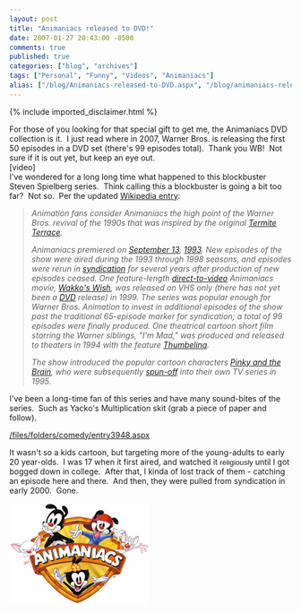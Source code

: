 ```yaml
---
layout: post
title: "Animaniacs released to DVD!"
date: 2007-01-27 20:43:00 -0500
comments: true
published: true
categories: ["blog", "archives"]
tags: ["Personal", "Funny", "Videos", "Animaniacs"]
alias: ["/blog/Animaniacs-released-to-DVD.aspx", "/blog/animaniacs-released-to-dvd.aspx"]
---
```

<!-- more -->

{% include imported_disclaimer.html %}

<P>For those of you looking for&nbsp;that special gift&nbsp;to get&nbsp;me, the Animaniacs DVD collection is it.&nbsp; I just read where in 2007, Warner Bros. is releasing the first 50 episodes in a DVD set (there's 99 episodes total).&nbsp; Thank you WB!&nbsp; Not sure if it is out yet, but keep an eye out.<BR>[video]<BR>I've wondered for a long long time what happened to this&nbsp;blockbuster Steven Spielberg series.&nbsp; Think calling this a blockbuster is going a bit too far?&nbsp; Not so.&nbsp; Per the updated <A class="" href="http://en.wikipedia.org/wiki/Animaniacs" target=_blank mce_href="http://en.wikipedia.org/wiki/Animaniacs">Wikipedia entry</A>:</P>
<BLOCKQUOTE>
<P><EM>Animation fans consider Animaniacs the high point of the Warner Bros. revival of the 1990s that was inspired by the original </EM><A title="Termite Terrace" href="http://en.wikipedia.org/wiki/Termite_Terrace"><EM>Termite Terrace</EM></A><EM>. </EM></P>
<P><EM>Animaniacs premiered on </EM><A title="September 13" href="http://en.wikipedia.org/wiki/September_13"><EM>September 13</EM></A><EM>, </EM><A title=1993 href="http://en.wikipedia.org/wiki/1993"><EM>1993</EM></A><EM>. New episodes of the show were aired during the 1993 through 1998 seasons, and episodes were rerun in </EM><A title="TV syndication" href="http://en.wikipedia.org/wiki/TV_syndication"><EM>syndication</EM></A><EM> for several years after production of new episodes ceased. One feature-length </EM><A title=Direct-to-video href="http://en.wikipedia.org/wiki/Direct-to-video"><EM>direct-to-video</EM></A><EM> Animaniacs movie, </EM><A title="Wakko's Wish" href="http://en.wikipedia.org/wiki/Wakko%27s_Wish"><EM>Wakko's Wish</EM></A><EM>, was released on VHS only (there has not yet been a </EM><A title=DVD href="http://en.wikipedia.org/wiki/DVD"><EM>DVD</EM></A><EM> release) in 1999. The series was popular enough for Warner Bros. Animation to invest in additional episodes of the show past the traditional 65-episode marker for syndication; a total of 99 episodes were finally produced. One theatrical cartoon short film starring the Warner siblings, "I'm Mad," was produced and released to theaters in 1994 with the feature </EM><A title="Thumbelina (film)" href="http://en.wikipedia.org/wiki/Thumbelina_%28film%29"><EM>Thumbelina</EM></A><EM>.</EM></P>
<P><EM>The show introduced the popular cartoon characters </EM><A title="Pinky and the Brain" href="http://en.wikipedia.org/wiki/Pinky_and_the_Brain"><EM>Pinky and the Brain</EM></A><EM>, who were subsequently </EM><A title="Spin off" href="http://en.wikipedia.org/wiki/Spin_off"><EM>spun-off</EM></A><EM> into their own TV series in 1995.</EM></P></BLOCKQUOTE>
<P>I've been a long-time fan of this series and have many sound-bites of the series.&nbsp; Such as Yacko's Multiplication skit (grab a piece of paper and follow).&nbsp;</P>
<P><A href="/files/folders/comedy/entry3948.aspx">/files/folders/comedy/entry3948.aspx</A></P>
<P>It wasn't so a kids cartoon, but&nbsp;targeting more of the young-adults to early 20 year-olds.&nbsp; I was 17 when it first aired, and watched it <SPAN style="FONT-SIZE: 10pt; FONT-FAMILY: Arial; mso-fareast-font-family: 'Times New Roman'; mso-ansi-language: EN-US; mso-fareast-language: EN-US; mso-bidi-language: AR-SA">religiously</SPAN> until I got bogged down in college.&nbsp; After that, I kinda of lost track of them - catching an episode here and there.&nbsp; And then, they were pulled from syndication in early 2000.&nbsp; Gone.</P>
<P><img alt='Animaniacs released to DVD!' src='/blog/archives/images/storage/1000.4.3950.Animaniacs.jpg'/></P>
